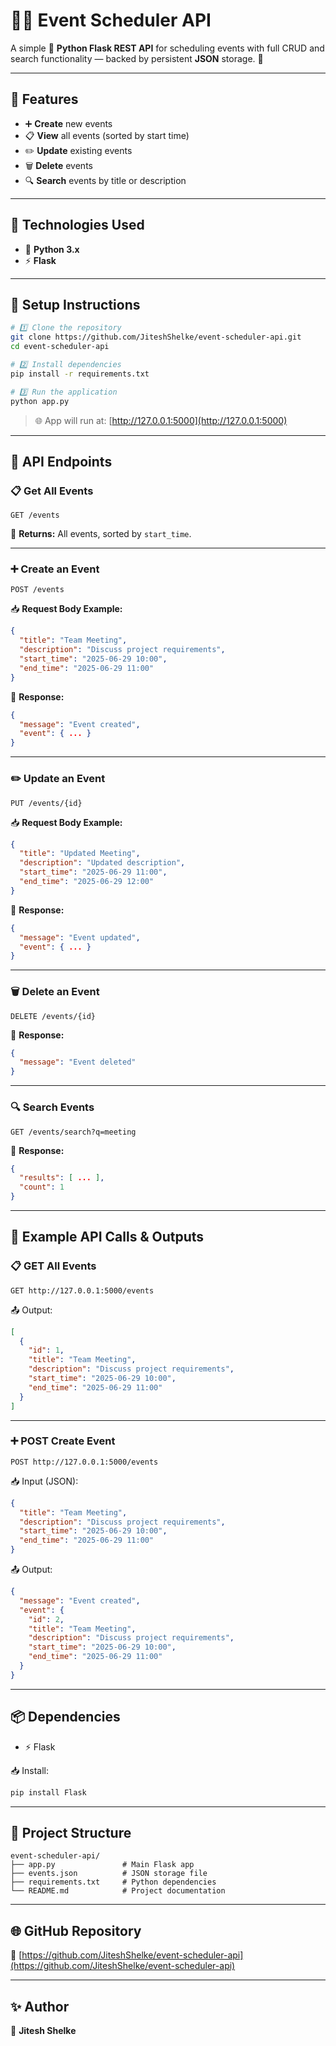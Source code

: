 # 📅✨ Event Scheduler API

A simple 🐍 **Python Flask REST API** for scheduling events with full CRUD and search functionality — backed by persistent **JSON** storage. 💾

---

## 🚀 Features

- ➕ **Create** new events  
- 📋 **View** all events (sorted by start time)  
- ✏️ **Update** existing events  
- 🗑️ **Delete** events  
- 🔍 **Search** events by title or description  

---

## 🔧 Technologies Used

- 🐍 **Python 3.x**
- ⚡ **Flask**

---

## 📂 Setup Instructions

```bash
# 1️⃣ Clone the repository
git clone https://github.com/JiteshShelke/event-scheduler-api.git
cd event-scheduler-api

# 2️⃣ Install dependencies
pip install -r requirements.txt

# 3️⃣ Run the application
python app.py
```

> 🌐 App will run at: [http://127.0.0.1:5000](http://127.0.0.1:5000)

---

## 🔗 API Endpoints

### 📋 Get All Events

`GET /events`

📄 **Returns:** All events, sorted by `start_time`.

---

### ➕ Create an Event

`POST /events`

📥 **Request Body Example:**
```json
{
  "title": "Team Meeting",
  "description": "Discuss project requirements",
  "start_time": "2025-06-29 10:00",
  "end_time": "2025-06-29 11:00"
}
```

📄 **Response:**
```json
{
  "message": "Event created",
  "event": { ... }
}
```

---

### ✏️ Update an Event

`PUT /events/{id}`

📥 **Request Body Example:**
```json
{
  "title": "Updated Meeting",
  "description": "Updated description",
  "start_time": "2025-06-29 11:00",
  "end_time": "2025-06-29 12:00"
}
```

📄 **Response:**
```json
{
  "message": "Event updated",
  "event": { ... }
}
```

---

### 🗑️ Delete an Event

`DELETE /events/{id}`

📄 **Response:**
```json
{
  "message": "Event deleted"
}
```

---

### 🔍 Search Events

`GET /events/search?q=meeting`

📄 **Response:**
```json
{
  "results": [ ... ],
  "count": 1
}
```

---

## 🧪 Example API Calls & Outputs

### 📋 GET All Events

`GET http://127.0.0.1:5000/events`

📤 Output:
```json
[
  {
    "id": 1,
    "title": "Team Meeting",
    "description": "Discuss project requirements",
    "start_time": "2025-06-29 10:00",
    "end_time": "2025-06-29 11:00"
  }
]
```

---

### ➕ POST Create Event

`POST http://127.0.0.1:5000/events`

📥 Input (JSON):
```json
{
  "title": "Team Meeting",
  "description": "Discuss project requirements",
  "start_time": "2025-06-29 10:00",
  "end_time": "2025-06-29 11:00"
}
```

📤 Output:
```json
{
  "message": "Event created",
  "event": {
    "id": 2,
    "title": "Team Meeting",
    "description": "Discuss project requirements",
    "start_time": "2025-06-29 10:00",
    "end_time": "2025-06-29 11:00"
  }
}
```

---

## 📦 Dependencies

- ⚡ Flask

📥 Install:
```bash
pip install Flask
```

---

## 📁 Project Structure

```
event-scheduler-api/
├── app.py               # Main Flask app
├── events.json          # JSON storage file
├── requirements.txt     # Python dependencies
└── README.md            # Project documentation
```

---

## 🌐 GitHub Repository

🔗 [https://github.com/JiteshShelke/event-scheduler-api](https://github.com/JiteshShelke/event-scheduler-api)

---

## ✨ Author

👤 **Jitesh Shelke**
